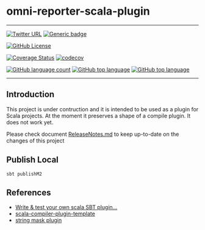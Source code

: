 # omni-reporter-scala-plugin

---

[![Twitter URL](https://img.shields.io/twitter/url?logoColor=blue&style=social&url=https%3A%2F%2Fimg.shields.io%2Ftwitter%2Furl%3Fstyle%3Dsocial)](https://twitter.com/intent/tweet?text=%20Checkout%20this%20%40github%20repo%20by%20%40joaofse%20%F0%9F%91%A8%F0%9F%8F%BD%E2%80%8D%F0%9F%92%BB%3A%20https%3A//github.com/jesperancinhaorg/omni-reporter-scala-plugin)
[![Generic badge](https://img.shields.io/static/v1.svg?label=GitHub&message=omni-reporter-scala-plugin&color=informational)](https://github.com/jesperancinhaorg/omni-reporter-scala-plugin)

[![GitHub License](https://img.shields.io/badge/license-Apache%20License%202.0-blue.svg?style=flat)](https://www.apache.org/licenses/LICENSE-2.0)

[![Coverage Status](https://coveralls.io/repos/github/JEsperancinhaOrg/omni-reporter-scala-plugin/badge.svg)](https://coveralls.io/github/JEsperancinhaOrg/omni-reporter-scala-plugin)
[![codecov](https://codecov.io/gh/JEsperancinhaOrg/omni-reporter-scala-plugin/branch/master/graph/badge.svg?token=oyrlsnGqGu)](https://codecov.io/gh/JEsperancinhaOrg/omni-reporter-scala-plugin)

[![GitHub language count](https://img.shields.io/github/languages/count/jesperancinhaorg/omni-reporter-scala-plugin.svg)](#)
[![GitHub top language](https://img.shields.io/github/languages/top/jesperancinhaorg/omni-reporter-scala-plugin.svg)](#)
[![GitHub top language](https://img.shields.io/github/languages/code-size/jesperancinhaorg/omni-reporter-scala-plugin.svg)](#)

---

## Introduction

This project is under contruction and it is intended to be used as a plugin for Scala projects.
At the moment it preserves a shape of a compile plugin. It does not work yet.

Please check document [ReleaseNotes.md](./ReleaseNotes.md) to keep up-to-date on the changes of this project

## Publish Local

```shell
sbt publishM2
```

## References

- [Write & test your own scala SBT plugin…](https://medium.com/@phkadam2008/write-test-your-own-scala-sbt-plugin-6701b0e36a62)
- [scala-compiler-plugin-template](https://github.com/softwaremill/scala-compiler-plugin-template)
- [string mask plugin](https://github.com/mkubala/stringmask/tree/scalac-plugin)